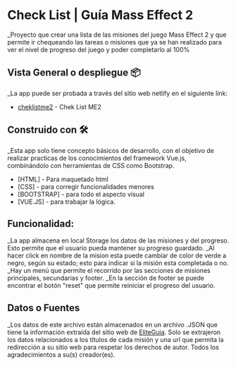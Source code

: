 # Check List | Guía Mass Effect 2

_Proyecto que crear una lista de las misiones del juego Mass Effect 2 y que permite ir chequeando las tareas o misiones que ya se han realizado para ver el nivel de progreso del juego y poder completarlo al 100%

## Vista General o despliegue 📦

_La app puede ser probada a través del sitio web netlify en el siguiente link:
* [cheklistme2](https://app.netlify.com/sites/cheklistme2/overview) - Chek List ME2

## Construido con 🛠️

_Esta app solo tiene concepto básicos de desarrollo, con el objetivo de realizar practicas de los conocimientos del framework Vue.js, combinándolo con herramientas de CSS como Bootstrap.

* [HTML] - Para maquetado html
* [CSS] - para corregir funcionalidades menores
* [BOOTSTRAP] - para todo el aspecto visual
* [VUE.JS] - para trabajar la lógica.

## Funcionalidad:
_La app almacena en local Storage los datos de las misiones y del progreso. Esto permite que el usuario pueda mantener su progreso guardado.
_Al hacer click en nombre de la mision esta puede cambiar de color de verde a negro, según su estado; esto para indicar si la misión esta completada o no.
_Hay un menú que permite el recorrido por las secciones de misiones principales, secundarias y footer.
_En la sección de footer se puede encontrar el botón "reset" que permite reiniciar el progreso del usuario.


## Datos o Fuentes
_Los datos de este archivo están almacenados en un archivo .JSON que tiene la información extraída del sitio web de [EliteGuia](https://www.eliteguias.com/). Solo se extrajeron los datos relacionados a los títulos de cada misión y una url que permita la redirección a su sitio web para respetar los derechos de autor. Todos los agradecimientos a su(s) creador(es).